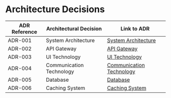 # Architecture Decisions

| ADR Reference |  Architectural Decision | Link to ADR  |
|---|---|---|
|ADR-001| System Architecture |[System Architecture](Adr's/ADR-001-TypeOfArchitecture.md)|
|ADR-002| API Gateway | [API Gateway](Adr's/ADR-002-APIGateway.md) |
|ADR-003| UI Technology | [UI Technology](Adr's/ADR-003-UITechnology.md) |
|ADR-004| Communication Technology | [Communication Technology](Adr's/ADR-004-CommunicationTechnology.md) |
|ADR-005| Database | [Database](Adr's/ADR-005-DataBase.md) |
|ADR-006| Caching System | [Caching System](Adr's/ADR-006-CachingSystems.md) |
